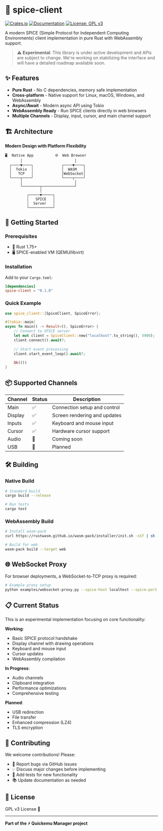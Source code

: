 # 🚀 spice-client

[![Crates.io](https://img.shields.io/crates/v/spice-client.svg)](https://crates.io/crates/spice-client)
[![Documentation](https://docs.rs/spice-client/badge.svg)](https://docs.rs/spice-client)
[![License: GPL v3](https://img.shields.io/badge/License-GPLv3-blue.svg)](https://www.gnu.org/licenses/gpl-3.0)

A modern SPICE (Simple Protocol for Independent Computing Environments) client implementation in pure Rust with WebAssembly support.

> ⚠️ **Experimental**: This library is under active development and APIs are subject to change. We're working on stabilizing the interface and will have a detailed roadmap available soon.

## ✨ Features

- **Pure Rust** - No C dependencies, memory safe implementation
- **Cross-platform** - Native support for Linux, macOS, Windows, and WebAssembly
- **Async/Await** - Modern async API using Tokio
- **WebAssembly Ready** - Run SPICE clients directly in web browsers
- **Multiple Channels** - Display, input, cursor, and main channel support

## 🏗️ Architecture

**Modern Design with Platform Flexibility**

```
🖥️  Native App          🌐  Web Browser
       │                        │
  ┌────▼────┐             ┌────▼────┐
  │  Tokio  │             │  WASM   │
  │   TCP   │             │WebSocket│
  └────┬────┘             └────┬────┘
       │                        │
       └────────┬───────────────┘
                │
          ┌─────▼─────┐
          │   SPICE   │
          │  Server   │
          └───────────┘
```

## 🚀 Getting Started

### Prerequisites
- 🦀 Rust 1.75+
- 🖥️ SPICE-enabled VM (QEMU/libvirt)

### Installation

Add to your `Cargo.toml`:

```toml
[dependencies]
spice-client = "0.1.0"
```

### Quick Example

```rust
use spice_client::{SpiceClient, SpiceError};

#[tokio::main]
async fn main() -> Result<(), SpiceError> {
    // Connect to SPICE server
    let mut client = SpiceClient::new("localhost".to_string(), 5900);
    client.connect().await?;
    
    // Start event processing
    client.start_event_loop().await?;
    
    Ok(())
}
```

## 📦 Supported Channels

| Channel | Status | Description |
|---------|--------|-------------|
| Main | ✅ | Connection setup and control |
| Display | ✅ | Screen rendering and updates |
| Inputs | ✅ | Keyboard and mouse input |
| Cursor | ✅ | Hardware cursor support |
| Audio | 🚧 | Coming soon |
| USB | 🚧 | Planned |

## 🛠️ Building

### Native Build

```bash
# Standard build
cargo build --release

# Run tests
cargo test
```

### WebAssembly Build

```bash
# Install wasm-pack
curl https://rustwasm.github.io/wasm-pack/installer/init.sh -sSf | sh

# Build for web
wasm-pack build --target web
```

## 🌐 WebSocket Proxy

For browser deployments, a WebSocket-to-TCP proxy is required:

```bash
# Example proxy setup
python examples/websocket-proxy.py --spice-host localhost --spice-port 5900
```

## 📋 Current Status

This is an experimental implementation focusing on core functionality:

**Working**:
- Basic SPICE protocol handshake
- Display channel with drawing operations
- Keyboard and mouse input
- Cursor updates
- WebAssembly compilation

**In Progress**:
- Audio channels
- Clipboard integration
- Performance optimizations
- Comprehensive testing

**Planned**:
- USB redirection
- File transfer
- Enhanced compression (LZ4)
- TLS encryption

## 🤝 Contributing

We welcome contributions! Please:
- 🐛 Report bugs via GitHub issues
- 💡 Discuss major changes before implementing
- 🧪 Add tests for new functionality
- 📚 Update documentation as needed

## 📜 License

GPL v3 License 🎉

---

**Part of the ⚡ Quickemu Manager project**